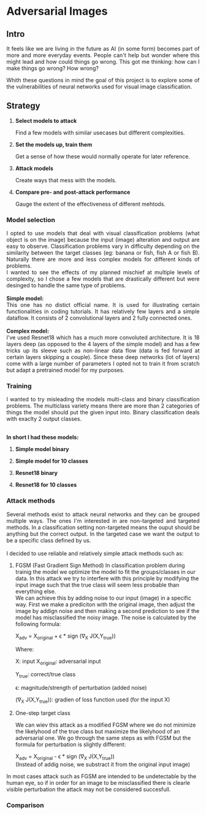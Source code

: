 # Adversarial Images

## Intro
<div align="justify">
It feels like we are living in the future as AI (in some form) becomes part of more and more everyday events. People can't help but wonder where this might lead 
and how could things go wrong. This got me thinking: how can I make things go wrong? How wrong? 
<br>

Whith these questions in mind the goal of this project is to explore some of the vulnerabilities of neural networks used for visual image classification.
</div>

## Strategy

1. **Select models to attack**
   
     Find a few models with similar usecases but different complexities. 

3. **Set the models up, train them**

     Get a sense of how these would normally operate for later reference.

4. **Attack models**

     Create ways that mess with the models.

5. **Compare pre- and post-attack performance**

     Gauge the extent of the effectiveness of different mehtods.


### Model selection

<div align="justify">
   I opted to use models that deal with visual classification problems (what object is on the image) because the input (image) alteration and output are easy to observe. Classification problems vary in difficulty depending on the similarity between the target classes (eg: banana or fish, fish A or fish B). Naturally there are more and less complex models for different kinds of problems. 
 <br>
  I wanted to see the effects of my planned mischief at multiple levels of complexity, so I chose a few models that are drastically different but were desinged to handle the same type of problems.
</div>

<br>
<div align="justify">
  <b>Simple model:</b>
   <br>
  This one has no  distict official name. It is used for illustrating certain functionalities in coding tutorials. It has relatively few layers and a simple dataflow. It consists of 2 convolutional layers and 2 fully connected ones. 
</div>

<br>
<div align="justify">
   <b>Complex model:</b>
   <br>
   I've used Resnet18 which has a much more convoluted architecture. It is 18 layers deep (as opposed to the 4 layers of the simple model) and has a few tricks up its sleeve such as non-linear data flow (data is fed forward at certain layers skipping a couple). Since these deep networks (lot of layers) come with a large number of parameters I opted not to train it from scratch but adapt a pretrained model for my purposes. 
</div>

### Training

<div align="justify">
   I wanted to try misleading the models multi-class and binary classification problems. The multiclass variety means there are more than 2 categories of things the model should put the given input into. Binary classification deals with exaclty 2 output classes. 
</div>
<br>


 **In short I had these models:**

1. **Simple model binary**

3. **Simple model for 10 classes**

4. **Resnet18 binary**

5. **Resnet18 for 10 classes**



### Attack methods

<div align="justify">
   Several methods exist to attack neural networks and they can be grouped multiple ways. The ones I'm interested in are non-targeted and targeted methods. In a classification setting non-targeted means the ouput should be anything but the correct output. In the targeted case we want the output to be a specific class defined by us. 
</div>

   <br>
   I decided to use reliable and relatively simple attack methods such as:

   1. FGSM (Fast Gradient Sign Method)
        In classification problem during trainig the model we optimize the model to fit the groups/classes in our data. In this attack we try to interfere with this principle by modifying the input image such that the true class will seem less probable than everything else.
      <br>
      We can achieve this by adding noise to our input (image) in a specific way. First we make a prediciton with the original image, then adjust the image by addign noise and then making a second prediction to see if the model has misclassified the noisy image. The noise is calculated by the following formula:
      <br>
      
      X<sub>adv</sub> = X<sub>original</sub> +  ϵ * sign (∇<sub>X</sub> J(X,Y<sub>true</sub>))
      <br>
      
      Where:
      <br>
      
      X: input
      X<sub>original</sub>: adversarial input
      
      Y<sub>true</sub>: correct/true class
      
      ϵ: magnitude/strength of perturbation (added noise)
      
      (∇<sub>X</sub> J(X,Y<sub>true</sub>)): gradien of loss function used (for the input X)
      
   3. One-step target class

      We can wiev this attack as a modified FGSM where we do not minimize the likelyhood of the true class but maximize the likelyhood of an adversarial one. We go through the same steps as with FGSM but the formula for perturbation is slightly different:
      <br>
      
      X<sub>adv</sub> = X<sub>original</sub> -  ϵ * sign (∇<sub>X</sub> J(X,Y<sub>true</sub>))
      <br>
      (Instead of addig noise, we substract it from the original input image)

In most cases attack such as FGSM are intended to be undetectable by the human eye, so if in order for an image to be misclassified there is clearle visible perturbation the attack may not be considered succesfull.
      

### Comparison

<div align="justify">
</div>


